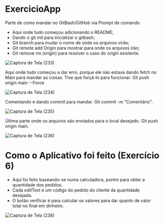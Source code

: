 # ExercicioApp
Parte de como mandar no GitBash/GitHub via Prompt de comando

- Aqui onde tudo começou adicionando o README; 
- Dando o git init para inicializar o gitbash;
- Git branch para mudar o nome de onde os arquivos virão;
- Git remote add Origin para mostrar para onde os arquivos irão;
- Git remove rm (origin) para resolver o caso do origin existente.

![Captura de Tela (233)](https://github.com/MoisesdosSantosCruz/AppExercicio/assets/127432212/2764be9a-71f4-4e66-b786-8d253479ba21)

Aqui onde tudo começou a dar erro, porque ele não estava dando fetch no Main para mandar as coisas. Tive que forçá-lo para funcionar.
Git push origin main --Force

![Captura de Tela (234)](https://github.com/MoisesdosSantosCruz/AppExercicio/assets/127432212/ec86609f-c1c5-4e9d-98c2-17b5eae69494)

Comentando e dando commit para mandar.
Git commit -m "Comentário".

![Captura de Tela (235)](https://github.com/MoisesdosSantosCruz/AppExercicio/assets/127432212/0a289205-b930-43ab-9168-787ae939d5fd)

Última parte onde os arquivos são enviados para o local desejado.
Git push origin main.

![Captura de Tela (236)](https://github.com/MoisesdosSantosCruz/AppExercicio/assets/127432212/51e4158e-d83b-4e2c-97af-c979952aebe1)

# Como o Aplicativo foi feito (Exercício 6)

- Aqui foi feito baseando-se numa calculadora, porém para obter a quantidade dos pedidos.
- Cada editText é um código do pedido do cliente da quantidade desejada.
- O botão verificar é para calcular os valores para dar quanto de valor total no final em dinheiro.

![Captura de Tela (238)](https://github.com/MoisesdosSantosCruz/AppExercicio/assets/127432212/95ba112a-685e-440a-9768-e9323fb5639f)



